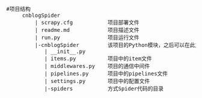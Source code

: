 
<pre>
#项目结构
     cnblogSpider
         | scrapy.cfg           项目部署文件
         | readme.md            项目描述文件
         | run.py               项目运行文件
         |-cnblogSpider         该项目的Python模块，之后可以在此加入代码
            | __init__.py
            | items.py          项目中的item文件
            | middlewares.py    项目的通信中间件
            | pipelines.py      项目中的pipelines文件
            | settings.py       项目中的配置文件
            |-spiders           方式Spider代码的目录
</pre>
